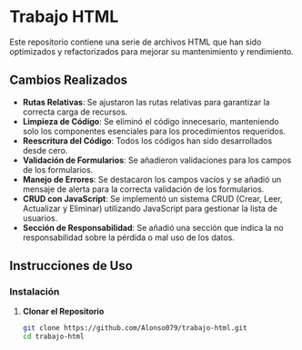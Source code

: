 # Trabajo HTML

Este repositorio contiene una serie de archivos HTML que han sido optimizados y refactorizados para mejorar su mantenimiento y rendimiento.

## Cambios Realizados

- **Rutas Relativas**: Se ajustaron las rutas relativas para garantizar la correcta carga de recursos.
- **Limpieza de Código**: Se eliminó el código innecesario, manteniendo solo los componentes esenciales para los procedimientos requeridos.
- **Reescritura del Código**: Todos los códigos han sido desarrollados desde cero.
- **Validación de Formularios**: Se añadieron validaciones para los campos de los formularios.
- **Manejo de Errores**: Se destacaron los campos vacíos y se añadió un mensaje de alerta para la correcta validación de los formularios.
- **CRUD con JavaScript**: Se implementó un sistema CRUD (Crear, Leer, Actualizar y Eliminar) utilizando JavaScript para gestionar la lista de usuarios.
- **Sección de Responsabilidad**: Se añadió una sección que indica la no responsabilidad sobre la pérdida o mal uso de los datos.

## Instrucciones de Uso

### Instalación

1. **Clonar el Repositorio**
   ```bash
   git clone https://github.com/Alonso079/trabajo-html.git
   cd trabajo-html
